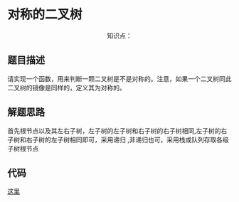 # 对称的二叉树

<center>知识点：</center>


## 题目描述
请实现一个函数，用来判断一颗二叉树是不是对称的。注意，如果一个二叉树同此二叉树的镜像是同样的，定义其为对称的。
## 解题思路

首先根节点以及其左右子树，左子树的左子树和右子树的右子树相同,左子树的右子树和右子树的左子树相同即可，采用递归
,非递归也可，采用栈或队列存取各级子树根节点

## 代码

[这里](../Code/63.py)